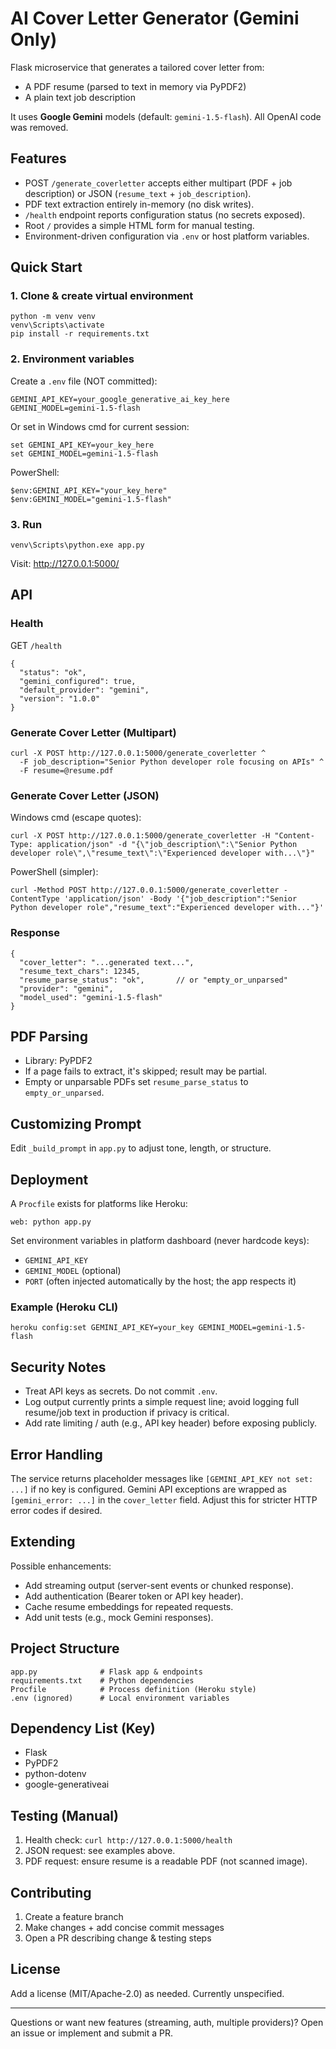 # AI Cover Letter Generator (Gemini Only)

Flask microservice that generates a tailored cover letter from:
- A PDF resume (parsed to text in memory via PyPDF2)
- A plain text job description

It uses **Google Gemini** models (default: `gemini-1.5-flash`). All OpenAI code was removed.

## Features
- POST `/generate_coverletter` accepts either multipart (PDF + job description) or JSON (`resume_text` + `job_description`).
- PDF text extraction entirely in-memory (no disk writes).
- `/health` endpoint reports configuration status (no secrets exposed).
- Root `/` provides a simple HTML form for manual testing.
- Environment-driven configuration via `.env` or host platform variables.

## Quick Start

### 1. Clone & create virtual environment
```
python -m venv venv
venv\Scripts\activate
pip install -r requirements.txt
```

### 2. Environment variables
Create a `.env` file (NOT committed):
```
GEMINI_API_KEY=your_google_generative_ai_key_here
GEMINI_MODEL=gemini-1.5-flash
```
Or set in Windows cmd for current session:
```
set GEMINI_API_KEY=your_key_here
set GEMINI_MODEL=gemini-1.5-flash
```
PowerShell:
```
$env:GEMINI_API_KEY="your_key_here"
$env:GEMINI_MODEL="gemini-1.5-flash"
```

### 3. Run
```
venv\Scripts\python.exe app.py
```
Visit: http://127.0.0.1:5000/

## API

### Health
GET `/health`
```
{
  "status": "ok",
  "gemini_configured": true,
  "default_provider": "gemini",
  "version": "1.0.0"
}
```

### Generate Cover Letter (Multipart)
```
curl -X POST http://127.0.0.1:5000/generate_coverletter ^
  -F job_description="Senior Python developer role focusing on APIs" ^
  -F resume=@resume.pdf
```

### Generate Cover Letter (JSON)
Windows cmd (escape quotes):
```
curl -X POST http://127.0.0.1:5000/generate_coverletter -H "Content-Type: application/json" -d "{\"job_description\":\"Senior Python developer role\",\"resume_text\":\"Experienced developer with...\"}"
```
PowerShell (simpler):
```
curl -Method POST http://127.0.0.1:5000/generate_coverletter -ContentType 'application/json' -Body '{"job_description":"Senior Python developer role","resume_text":"Experienced developer with..."}'
```

### Response
```
{
  "cover_letter": "...generated text...",
  "resume_text_chars": 12345,
  "resume_parse_status": "ok",       // or "empty_or_unparsed"
  "provider": "gemini",
  "model_used": "gemini-1.5-flash"
}
```

## PDF Parsing
- Library: PyPDF2
- If a page fails to extract, it's skipped; result may be partial.
- Empty or unparsable PDFs set `resume_parse_status` to `empty_or_unparsed`.

## Customizing Prompt
Edit `_build_prompt` in `app.py` to adjust tone, length, or structure.

## Deployment
A `Procfile` exists for platforms like Heroku:
```
web: python app.py
```
Set environment variables in platform dashboard (never hardcode keys):
- `GEMINI_API_KEY`
- `GEMINI_MODEL` (optional)
- `PORT` (often injected automatically by the host; the app respects it)

### Example (Heroku CLI)
```
heroku config:set GEMINI_API_KEY=your_key GEMINI_MODEL=gemini-1.5-flash
```

## Security Notes
- Treat API keys as secrets. Do not commit `.env`.
- Log output currently prints a simple request line; avoid logging full resume/job text in production if privacy is critical.
- Add rate limiting / auth (e.g., API key header) before exposing publicly.

## Error Handling
The service returns placeholder messages like `[GEMINI_API_KEY not set: ...]` if no key is configured. Gemini API exceptions are wrapped as `[gemini_error: ...]` in the `cover_letter` field. Adjust this for stricter HTTP error codes if desired.

## Extending
Possible enhancements:
- Add streaming output (server-sent events or chunked response).
- Add authentication (Bearer token or API key header).
- Cache resume embeddings for repeated requests.
- Add unit tests (e.g., mock Gemini responses).

## Project Structure
```
app.py              # Flask app & endpoints
requirements.txt    # Python dependencies
Procfile            # Process definition (Heroku style)
.env (ignored)      # Local environment variables
```

## Dependency List (Key)
- Flask
- PyPDF2
- python-dotenv
- google-generativeai

## Testing (Manual)
1. Health check: `curl http://127.0.0.1:5000/health`
2. JSON request: see examples above.
3. PDF request: ensure resume is a readable PDF (not scanned image).

## Contributing
1. Create a feature branch
2. Make changes + add concise commit messages
3. Open a PR describing change & testing steps

## License
Add a license (MIT/Apache-2.0) as needed. Currently unspecified.

---
Questions or want new features (streaming, auth, multiple providers)? Open an issue or implement and submit a PR.
